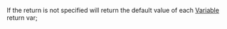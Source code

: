 If the return is not specified will return the default value of each [Variable](school/POG/c++/Variables/Variables.md)
return var;